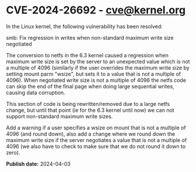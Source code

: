 # CVE-2024-26692 - cve@kernel.org

In the Linux kernel, the following vulnerability has been resolved:

smb: Fix regression in writes when non-standard maximum write size negotiated

The conversion to netfs in the 6.3 kernel caused a regression when
maximum write size is set by the server to an unexpected value which is
not a multiple of 4096 (similarly if the user overrides the maximum
write size by setting mount parm "wsize", but sets it to a value that
is not a multiple of 4096).  When negotiated write size is not a
multiple of 4096 the netfs code can skip the end of the final
page when doing large sequential writes, causing data corruption.

This section of code is being rewritten/removed due to a large
netfs change, but until that point (ie for the 6.3 kernel until now)
we can not support non-standard maximum write sizes.

Add a warning if a user specifies a wsize on mount that is not
a multiple of 4096 (and round down), also add a change where we
round down the maximum write size if the server negotiates a value
that is not a multiple of 4096 (we also have to check to make sure that
we do not round it down to zero).

**Publish date:** 2024-04-03
